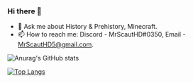 ### Hi there 👋
- 💬 Ask me about History & Prehistory, Minecraft.
- 📫 How to reach me: Discord - MrScautHD#0350, Email - MrScautHD5@gmail.com.

<!---
MrScautHD/MrScautHD is a ✨ special ✨ repository because its `README.md` (this file) appears on your GitHub profile.
You can click the Preview link to take a look at your changes.
--->

![Anurag's GitHub stats](https://github-readme-stats.vercel.app/api?username=MrScautHD&show_icons=true&theme=dark)

[![Top Langs](https://github-readme-stats.vercel.app/api/top-langs/?username=MrScautHD&theme=dark&show_icons=true)](https://github.com/anuraghazra/github-readme-stats)
